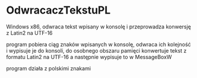 # OdwracaczTekstuPL
Windows x86, odwraca tekst wpisany w konsolę i przeprowadza konwersję z Latin2 na UTF-16

program pobiera ciąg znaków wpisanych w konsolę, odwraca ich kolejność i wypisuje je do konsoli,
do osobnego obszaru pamięci konwertuje tekst z formatu Latin2 na UTF-16 a następnie wypisuje to w MessageBoxW

program działa z polskimi znakami
